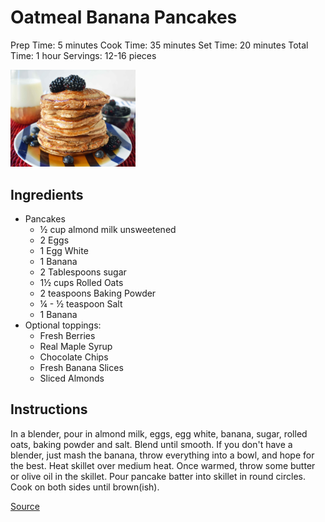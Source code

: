 # Oatmeal Banana Pancakes

Prep Time: 5 minutes
Cook Time: 35 minutes
Set Time: 20 minutes
Total Time: 1 hour
Servings: 12-16 pieces

<img src="../images/oatmeal_banana_pancakes.jpg" alt="drawing" width="200"/>


## Ingredients

- Pancakes
    - ½ cup almond milk unsweetened
    - 2 Eggs
    - 1 Egg White
    - 1 Banana
    - 2 Tablespoons sugar
    - 1½ cups Rolled Oats
    - 2 teaspoons Baking Powder
    - ¼ - ½ teaspoon Salt
    - 1 Banana
- Optional toppings:
    - Fresh Berries
    - Real Maple Syrup
    - Chocolate Chips
    - Fresh Banana Slices
    - Sliced Almonds


## Instructions

In a blender, pour in almond milk, eggs, egg white, banana, sugar, rolled oats, baking powder and salt. Blend until smooth. If you don't have a blender, just mash the banana, throw everything into a bowl, and hope for the best.
Heat skillet over medium heat. Once warmed, throw some butter or olive oil in the skillet. Pour pancake batter into skillet in round circles.
Cook on both sides until brown(ish).


[Source](https://www.modernhoney.com/banana-oatmeal-pancakes/)
